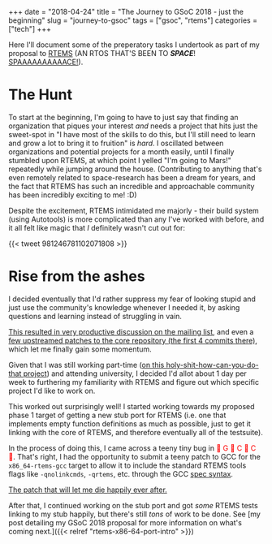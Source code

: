 +++
date = "2018-04-24"
title = "The Journey to GSoC 2018 - just the beginning"
slug = "journey-to-gsoc"
tags = ["gsoc", "rtems"]
categories = ["tech"]
+++

Here I'll document some of the preperatory tasks I undertook as part of my
proposal to [RTEMS](https://www.rtems.org/) (AN RTOS THAT'S BEEN TO
<b>_SPACE_</b>! [SPAAAAAAAAAACE!](https://www.youtube.com/watch?v=BVn1oQL9sWg)).

# The Hunt

To start at the beginning, I'm going to have to just say that finding an
organization that piques your interest _and_ needs a project that hits just the
sweet-spot in "I have most of the skills to do this, but I'll still need to
learn and grow a lot to bring it to fruition" is _hard_. I oscillated between
organizations and potential projects for a month easily, until I finally
stumbled upon RTEMS, at which point I yelled "I'm going to Mars!" repeatedly
while jumping around the house. (Contributing to anything that's even remotely
related to space-research has been a dream for years, and the fact that RTEMS
has such an incredible and approachable community has been incredibly exciting
to me! :D)

Despite the excitement, RTEMS intimidated me majorly - their build system (using
Autotools) is more complicated than any I've worked with before, and it all felt
like magic that _I_ definitely wasn't cut out
for:

{{< tweet 981246781102071808 >}}

# Rise from the ashes

I decided eventually that I'd rather suppress my fear of looking stupid and just
use the community's knowledge whenever I needed it, by asking questions and
learning instead of struggling in vain.

[This resulted in very productive discussion on the mailing
list](https://lists.rtems.org/pipermail/devel/2018-March/020370.html), and even
a [few upstreamed patches to the core repository (the first 4 commits
there)](https://git.rtems.org/rtems/log/?qt=author&q=Amaan), which let me
finally gain some momentum.

Given that I was still working part-time ([on this
holy-shit-how-can-you-do-that project](https://github.com/copy/v86))
and attending university, I decided I'd allot about 1 day per week to furthering
my familiarity with RTEMS and figure out which specific project I'd like to work
on.

This worked out surprisingly well! I started working towards my proposed phase 1
target of getting a new stub port for RTEMS (i.e. one that implements empty
function definitions as much as possible, just to get it linking with the core
of RTEMS, and therefore eventually all of the testsuite).

In the process of doing this, I came across a teeny tiny bug in
<span style="color:red">👏 G 👏 C 👏 C 👏</span>. That's right, I had the
opportunity to submit a teeny patch to GCC for the `x86_64-rtems-gcc` target to
allow it to include the standard RTEMS tools flags like `-qnolinkcmds`,
`-qrtems`, etc. through the GCC [spec
syntax](https://gcc.gnu.org/onlinedocs/gcc/Spec-Files.html).

[The patch that will let me die happily ever
after.](https://gcc.gnu.org/git/?p=gcc.git;a=commitdiff;h=602fa1e9d3ea5e87d4d6e17e3e91fc2647e42da3)

After that, I continued working on the stub port and got _some_ RTEMS tests
linking to my stub happily, but there's still _tons_ of work to be done. See
[my post detailing my GSoC 2018 proposal for more information on what's coming
next.]({{< relref "rtems-x86-64-port-intro" >}})

